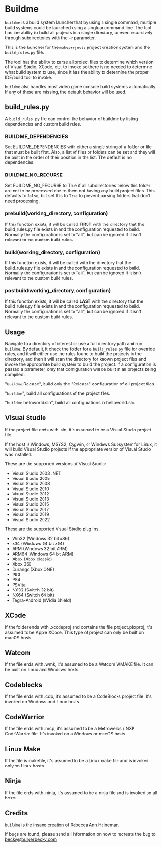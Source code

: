 # Buildme

``buildme`` is a build system launcher that by using a single command, multiple build systems could be launched using a singluar command line. The tool has the ability to build all projects in a single directory, or even recursively through subdirectories with the ``-r`` parameter.

This is the launcher for the ``makeprojects`` project creation system and the ``build_rules.py`` file.

The tool has the ability to parse all project files to determine which version of Visual Studio, XCode, etc. to invoke so there is no needed to determine what build system to use, since it has the ability to determine the proper IDE/build tool to invoke.

``buildme`` also handles most video game console build systems automatically. If any of these are missing, the default behavior will be used.

## build_rules.py

A ``build_rules.py`` file can control the behavior of buildme by listing dependencies and custom build rules.

### BUILDME_DEPENDENCIES

Set BUILDME_DEPENDENCIES with either a single string of a folder or file that must be built first. Also, a list of files or folders can be set and they will be built in the order of their position in the list. The default is no dependencies.

### BUILDME_NO_RECURSE

Set BUILDME_NO_RECURSE to True if all subdirectories below this folder are not to be processed due to them not having any build project files. This defaults to ``False``, but set this to ``True`` to prevent parsing folders that don't need processing.

### prebuild(working_directory, configuration)

If this function exists, it will be called **FIRST** with the directory that the build_rules.py file exists in and the configuration requested to build. Normally the configuration is set to "all", but can be ignored if it isn't relevant to the custom build rules.

### build(working_directory, configuration)

If this function exists, it will be called with the directory that the build_rules.py file exists in and the configuration requested to build. Normally the configuration is set to "all", but can be ignored if it isn't relevant to the custom build rules.

### postbuild(working_directory, configuration)

If this function exists, it will be called **LAST** with the directory that the build_rules.py file exists in and the configuration requested to build. Normally the configuration is set to "all", but can be ignored if it isn't relevant to the custom build rules.

## Usage

Navigate to a directory of interest or use a full directory path and run ``buildme``. By default, it check the folder for a ``build_rules.py`` file for override rules, and it will either use the rules found to build the projects in the directory, and then it will scan the directory for known project files and invoke the appropriate build system to build the project. If a configuration is passed a parameter, only that configuration will be built in all projects being compiled.

"``buildme`` Release", build only the "Release" configuration of all project files.

"``buildme``", build all configurations of the project files.

"``buildme`` helloworld.sln", build all configurations in helloworld.sln.

## Visual Studio

If the project file ends with .sln, it's assumed to be a Visual Studio project file.

If the host is Windows, MSYS2, Cygwin, or Windows Subsystem for Linux, it will build Visual Studio projects if the appropriate version of Visual Studio was installed.

These are the supported versions of Visual Studio:

- Visual Studio 2003 .NET
- Visual Studio 2005
- Visual Studio 2008
- Visual Studio 2010
- Visual Studio 2012
- Visual Studio 2013
- Visual Studio 2015
- Visual Studio 2017
- Visual Studio 2019
- Visual Studio 2022

These are the supported Visual Studio plug ins.

- Win32 (Windows 32 bit x86)
- x64 (Windows 64 bit x64)
- ARM (Windows 32 bit ARM)
- ARM64 (Windows 64 bit ARM)
- Xbox (Xbox classic)
- Xbox 360
- Durango (Xbox ONE)
- PS3
- PS4
- PSVita
- NX32 (Switch 32 bit)
- NX64 (Switch 64 bit)
- Tegra-Android (nVidia Shield)

## XCode

If the folder ends with .xcodeproj and contains the file project.pbxproj, it's assumed to be Apple XCode. This type of project can only be built on macOS hosts.

## Watcom

If the file ends with .wmk, it's assumed to be a Watcom WMAKE file. It can be built on Linux and Windows hosts.

## Codeblocks

If the file ends with .cdp, it's assumed to be a CodeBlocks project file. It's invoked on Windows and Linux hosts.

## CodeWarrior

If the file ends with .mcp, it's assumed to be a Metrowerks / NXP CodeWarrior file. It's invoked on a Windows or macOS hosts.

## Linux Make

If the file is makefile, it's assumed to be a Linux make file and is invoked only on Linux hosts.

## Ninja

If the file ends with .ninja, it's assumed to be a ninja file and is invoked on all hosts.

## Credits

``buildme`` is the insane creation of Rebecca Ann Heineman.

If bugs are found, please send all information on how to recreate the bug to [becky@burgerbecky.com](mailto:becky@burgerbecky.com)
